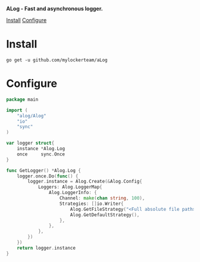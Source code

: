 **ALog - Fast and asynchronous logger.**

[Install](#install)
[Configure](#configure)

# Install
```
go get -u github.com/mylockerteam/aLog
```

# Configure
```go
package main

import (
	"alog/Alog"
	"io"
	"sync"
)

var logger struct{
	instance *Alog.Log
	once     sync.Once
}

func GetLogger() *Alog.Log {
	logger.once.Do(func() {
		logger.instance = Alog.Create(&Alog.Config{
			Loggers: Alog.LoggerMap{
				Alog.LoggerInfo: {
					Channel: make(chan string, 100),
					Strategies: []io.Writer{
						Alog.GetFileStrategy("<Full absolute file path>"),
						Alog.GetDefaultStrategy(),
					},
				},
			},
		})
	})
	return logger.instance
}
```
